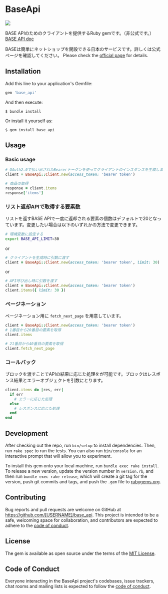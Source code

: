 # BaseApi
![](https://github.com/yamashun/base_api/workflows/Rspec/badge.svg)

BASE APIのためのクライアントを提供するRuby gemです。（非公式です。）
[BASE API doc](https://docs.thebase.in/docs/api/)

BASEは簡単にネットショップを開設できる日本のサービスです。詳しくは公式ページを確認してください。
Please check the [official page](https://thebase.in/) for details.


## Installation

Add this line to your application's Gemfile:

```ruby
gem 'base_api'
```

And then execute:

    $ bundle install

Or install it yourself as:

    $ gem install base_api

## Usage
### Basic usage

```ruby
# OAuth2.0で払い出されたBearerトークンを使ってクライアントのインスタンスを生成します。
client = BaseApi::Client.new(access_token: 'bearer token')

# 商品の取得
response = client.items
response['items']
```

### リスト返却APIで取得する要素数
リストを返すBASE APIで一度に返却される要素の個数はデフォルトで20となっています。変更したい場合は以下のいずれかの方法で変更できます。

```bash
# 環境変数に設定する
export BASE_API_LIMIT=30
```

or

```ruby
# クライアントを生成時に引数に渡す
client = BaseApi::Client.new(access_token: 'bearer token', limit: 30)
```

or

```ruby
# API呼び出し時に引数を渡す
client = BaseApi::Client.new(access_token: 'bearer token')
client.items({ limit: 30 })
```

### ページネーション
ページネーション用に `fetch_next_page` を用意しています。

```ruby
client = BaseApi::Client.new(access_token: 'bearer token')
# 1番目から20番目の要素を取得
client.items

# 21番目から40番目の要素を取得
client.fetch_next_page
```

### コールバック
ブロックを渡すことでAPIの結果に応じた処理をが可能です。ブロックはレスポンス結果とエラーオブジェクトを引数にとります。

```ruby
client.items do |res, err|
  if err
    # エラーに応じた処理
  else
    # レスポンスに応じた処理
  end
end
```



## Development

After checking out the repo, run `bin/setup` to install dependencies. Then, run `rake spec` to run the tests. You can also run `bin/console` for an interactive prompt that will allow you to experiment.

To install this gem onto your local machine, run `bundle exec rake install`. To release a new version, update the version number in `version.rb`, and then run `bundle exec rake release`, which will create a git tag for the version, push git commits and tags, and push the `.gem` file to [rubygems.org](https://rubygems.org).

## Contributing

Bug reports and pull requests are welcome on GitHub at https://github.com/[USERNAME]/base_api. This project is intended to be a safe, welcoming space for collaboration, and contributors are expected to adhere to the [code of conduct](https://github.com/[USERNAME]/base_api/blob/master/CODE_OF_CONDUCT.md).


## License

The gem is available as open source under the terms of the [MIT License](https://opensource.org/licenses/MIT).

## Code of Conduct

Everyone interacting in the BaseApi project's codebases, issue trackers, chat rooms and mailing lists is expected to follow the [code of conduct](https://github.com/[USERNAME]/base_api/blob/master/CODE_OF_CONDUCT.md).
